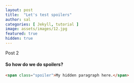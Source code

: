 ```yaml
---
layout: post
title:  "Let's test spoilers"
author: sal
categories: [ Jekyll, tutorial ]
image: assets/images/12.jpg
featured: true
hidden: true
---
```


Post 2

#### So how do we do spoilers?

```html
<span class="spoiler">My hidden paragraph here.</span>
```
